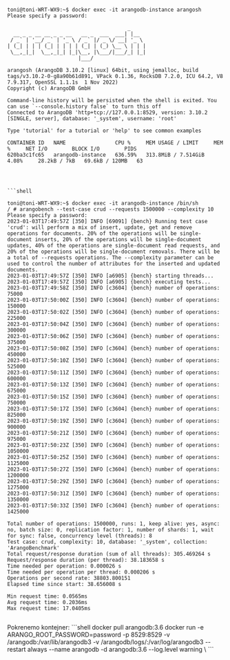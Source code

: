 ```shell

toni@toni-WRT-WX9:~$ docker exec -it arangodb-instance arangosh
Please specify a password: 

                                       _     
  __ _ _ __ __ _ _ __   __ _  ___  ___| |__  
 / _` | '__/ _` | '_ \ / _` |/ _ \/ __| '_ \ 
| (_| | | | (_| | | | | (_| | (_) \__ \ | | |
 \__,_|_|  \__,_|_| |_|\__, |\___/|___/_| |_|
                       |___/                 

arangosh (ArangoDB 3.10.2 [linux] 64bit, using jemalloc, build tags/v3.10.2-0-g8a90b61d891, VPack 0.1.36, RocksDB 7.2.0, ICU 64.2, V8 7.9.317, OpenSSL 1.1.1s  1 Nov 2022)
Copyright (c) ArangoDB GmbH

Command-line history will be persisted when the shell is exited. You can use `--console.history false` to turn this off
Connected to ArangoDB 'http+tcp://127.0.0.1:8529, version: 3.10.2 [SINGLE, server], database: '_system', username: 'root'

Type 'tutorial' for a tutorial or 'help' to see common examples

CONTAINER ID   NAME                CPU %     MEM USAGE / LIMIT     MEM %     NET I/O        BLOCK I/O        PIDS
620ba3c1fc65   arangodb-instance   636.59%   313.8MiB / 7.514GiB   4.08%     28.2kB / 7kB   69.6kB / 120MB   63




```shell

toni@toni-WRT-WX9:~$ docker exec -it arangodb-instance /bin/sh
/ # arangobench --test-case crud --requests 1500000 --complexity 10
Please specify a password: 
2023-01-03T17:49:57Z [350] INFO [69091] {bench} Running test case 'crud': will perform a mix of insert, update, get and remove operations for documents. 20% of the operations will be single-document inserts, 20% of the operations will be single-document updates, 40% of the operations are single-document read requests, and 20% of the operations will be single-document removals. There will be a total of --requests operations. The --complexity parameter can be used to control the number of attributes for the inserted and updated documents.
2023-01-03T17:49:57Z [350] INFO [a6905] {bench} starting threads...
2023-01-03T17:49:57Z [350] INFO [a6905] {bench} executing tests...
2023-01-03T17:49:58Z [350] INFO [c3604] {bench} number of operations: 75000
2023-01-03T17:50:00Z [350] INFO [c3604] {bench} number of operations: 150000
2023-01-03T17:50:02Z [350] INFO [c3604] {bench} number of operations: 225000
2023-01-03T17:50:04Z [350] INFO [c3604] {bench} number of operations: 300000
2023-01-03T17:50:06Z [350] INFO [c3604] {bench} number of operations: 375000
2023-01-03T17:50:08Z [350] INFO [c3604] {bench} number of operations: 450000
2023-01-03T17:50:10Z [350] INFO [c3604] {bench} number of operations: 525000
2023-01-03T17:50:11Z [350] INFO [c3604] {bench} number of operations: 600000
2023-01-03T17:50:13Z [350] INFO [c3604] {bench} number of operations: 675000
2023-01-03T17:50:15Z [350] INFO [c3604] {bench} number of operations: 750000
2023-01-03T17:50:17Z [350] INFO [c3604] {bench} number of operations: 825000
2023-01-03T17:50:19Z [350] INFO [c3604] {bench} number of operations: 900000
2023-01-03T17:50:21Z [350] INFO [c3604] {bench} number of operations: 975000
2023-01-03T17:50:23Z [350] INFO [c3604] {bench} number of operations: 1050000
2023-01-03T17:50:25Z [350] INFO [c3604] {bench} number of operations: 1125000
2023-01-03T17:50:27Z [350] INFO [c3604] {bench} number of operations: 1200000
2023-01-03T17:50:29Z [350] INFO [c3604] {bench} number of operations: 1275000
2023-01-03T17:50:31Z [350] INFO [c3604] {bench} number of operations: 1350000
2023-01-03T17:50:33Z [350] INFO [c3604] {bench} number of operations: 1425000

Total number of operations: 1500000, runs: 1, keep alive: yes, async: no, batch size: 0, replication factor: 1, number of shards: 1, wait for sync: false, concurrency level (threads): 8
Test case: crud, complexity: 10, database: '_system', collection: 'ArangoBenchmark'
Total request/response duration (sum of all threads): 305.469264 s
Request/response duration (per thread): 38.183658 s
Time needed per operation: 0.000026 s
Time needed per operation per thread: 0.000206 s
Operations per second rate: 38803.800151
Elapsed time since start: 38.656008 s

Min request time: 0.0565ms
Avg request time: 0.2036ms
Max request time: 17.0405ms


```

<!-->
Pokrenemo kontejner:

```shell
docker pull arangodb:3.6

docker run  -e ARANGO_ROOT_PASSWORD=password  -p 8529:8529  -v /arangodb:/var/lib/arangodb3  -v /arangodb/logs/:/var/log/arangodb3  --restart always  --name arangodb  -d arangodb:3.6  --log.level warning \

```
<!-->